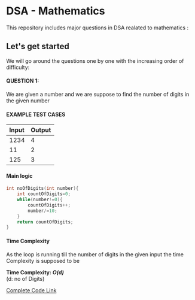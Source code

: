 
# DSA - Mathematics

This repository includes major questions in DSA realated to mathematics :


## Let's get started
We will go around the questions one by one with the increasing order of difficulty:

#### QUESTION 1: 
We are given a number and we are suppose to find the number of digits in the given number

#### EXAMPLE TEST CASES

| Input | Output     |
| :-------- | :------- |
| 1234  | 4 |
| 11  | 2 |
| 125  | 3 |

#### Main logic
```cpp      
int noOfDigits(int number){
    int countOfDigits=0;
    while(number!=0){
        countOfDigits++;
        number/=10;
    }
    return countOfDigits;
}
```

#### Time Complexity
As the loop is running till the number of digits in the given input the time Complexity is supposed to be

**Time Complexity: *O(d)***\
(d: no of Digits)

[Complete Code Link](https://github.com/somya-sheti-2022/DSA-Mathematics/blob/main/noOfDigits.cpp)
